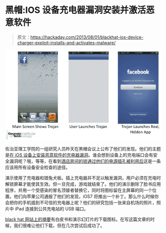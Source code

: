 # 黑帽:IOS 设备充电器漏洞安装并激活恶意软件

> 原文：<https://hackaday.com/2013/08/01/blackhat-ios-device-charger-exploit-installs-and-activates-malware/>

![ios-charger-malware](img/decacdeb7e2565c34d76e23899cb29b5.png)

佐治亚理工学院的一组研究人员昨天在黑帽会议上公布了他们的发现。他们的主题是[在 iOS 设备上安装恶意软件的充电器漏洞](http://www.zdnet.com/researchers-reveal-how-to-hack-an-iphone-in-60-seconds-7000018822/)。谁会想到设备上的充电端口会有安全漏洞呢？哦，等等，在看到[酒店房间的锁通过他们的电源插孔被利用后](http://hackaday.com/2012/11/29/burglar-suspected-of-using-arduino-onity-hack-to-rob-hotel-rooms/)这是一条应该用所有设备安全检查的途径。

演示使用了充电器和猎兔犬板。插上充电器并不足以触发漏洞，用户必须在充电时解锁屏幕才能使其生效。但一旦完成，游戏就结束了。他们的演示删除了脸书应用程序，并用一个受感染的冒名顶替者替换它，同时将图标留在主屏幕的同一个位置。他们向苹果公司通报了他们的发现，iOS7 将推出一个补丁。那么什么时候你会把你的手机插到不可信的充电器上呢？他们的研究包括一张来自机场的照片，照片中 iPad 连接到公共充电站的 USB 端口。

[black hat 网站上的摘要](https://www.blackhat.com/us-13/archives.html#Lau)有白皮书和演示幻灯片的下载图标。在写这篇文章的时候，我们很难让他们下载，但在几次尝试后成功了。
